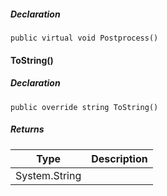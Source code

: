 ##### Declaration

```
public virtual void Postprocess()
```

#### ToString()

##### Declaration

```
public override string ToString()
```

##### Returns

| Type | Description |
| --- | --- |
| System.String |     |